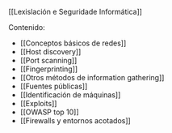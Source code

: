 [[Lexislación e Seguridade Informática]]

Contenido:
+ [[Conceptos básicos de redes]]
+ [[Host discovery]]
+ [[Port scanning]]
+ [[Fingerprinting]]
+ [[Otros métodos de information gathering]]
+ [[Fuentes públicas]]
+ [[Identificación de máquinas]]
+ [[Exploits]]
+ [[OWASP top 10]]
+ [[Firewalls y entornos acotados]]
